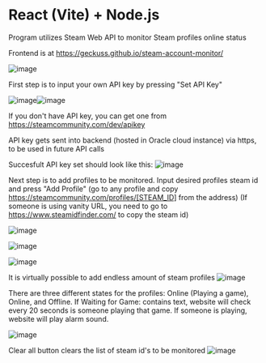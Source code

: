 # React (Vite) + Node.js

Program utilizes Steam Web API to monitor Steam profiles online status  

Frontend is at https://geckuss.github.io/steam-account-monitor/

![image](https://github.com/Geckuss/steam-account-monitor/assets/58637152/73374557-ec12-4e67-b5bd-4a4202f9163c)

First step is to input your own API key by pressing "Set API Key"

![image](https://github.com/Geckuss/steam-account-monitor/assets/58637152/07b96423-9a00-4ed3-b80c-85058c6b6efd)![image](https://github.com/Geckuss/steam-account-monitor/assets/58637152/72c97ac4-82ef-4f7f-9d20-bd8f80c0e0d2)

If you don't have API key, you can get one from https://steamcommunity.com/dev/apikey

API key gets sent into backend (hosted in Oracle cloud instance) via https, to be used in future API calls

Succesfult API key set should look like this:
![image](https://github.com/Geckuss/steam-account-monitor/assets/58637152/ea9c8758-8f4e-4b9a-b4eb-414d76959379)

Next step is to add profiles to be monitored. Input desired profiles steam id and press "Add Profile" (go to any profile and copy https://steamcommunity.com/profiles/[STEAM_ID] from the address) (If someone is using vanity URL, you need to go to https://www.steamidfinder.com/ to copy the steam id)

![image](https://github.com/Geckuss/steam-account-monitor/assets/58637152/26177f4d-5370-4d9b-ae17-bc6bf5cb5b54)

![image](https://github.com/Geckuss/steam-account-monitor/assets/58637152/25de0be1-ebe4-4823-bf83-b36b36da8343)

![image](https://github.com/Geckuss/steam-account-monitor/assets/58637152/71c9e3bc-c466-4c4e-86fb-15e4f2d3d145)

It is virtually possible to add endless amount of steam profiles
![image](https://github.com/Geckuss/steam-account-monitor/assets/58637152/28777419-d545-413d-921d-91e2172fb6c5)

There are three different states for the profiles: Online (Playing a game), Online, and Offline.
If Waiting for Game: contains text, website will check every 20 seconds is someone playing that game. 
If someone is playing, website will play alarm sound.

![image](https://github.com/Geckuss/steam-account-monitor/assets/58637152/3358eba9-885d-4920-bc40-2afc48403b3c)

Clear all button clears the list of steam id's to be monitored
![image](https://github.com/Geckuss/steam-account-monitor/assets/58637152/24109db2-7c2d-4c46-b386-e48230001aa3)


